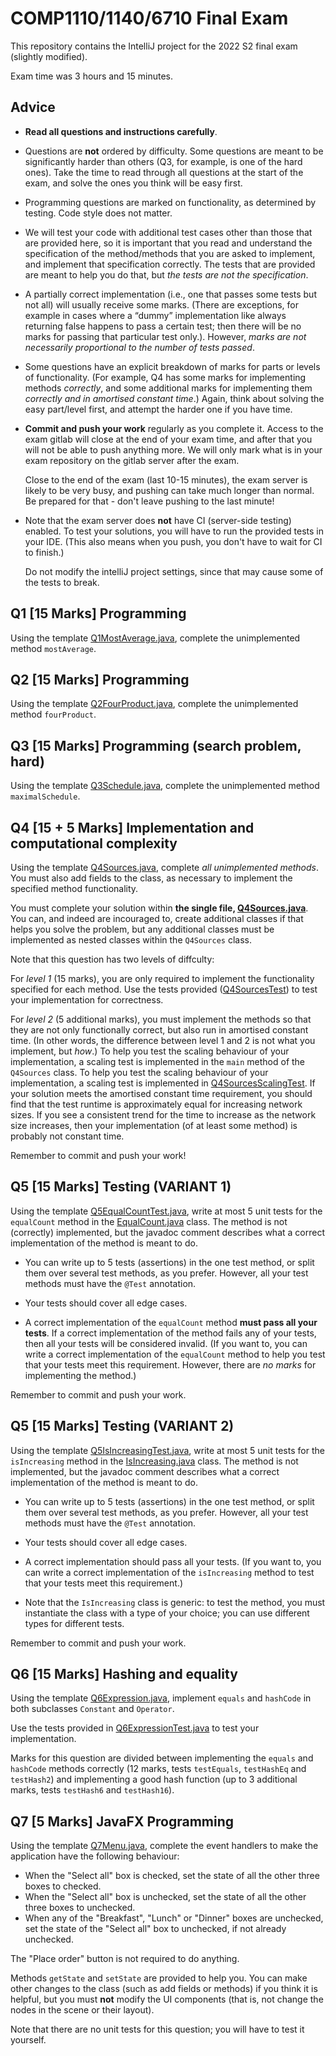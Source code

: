
# COMP1110/1140/6710 Final Exam

This repository contains the IntelliJ project for the 2022 S2 final exam
(slightly modified).

Exam time was 3 hours and 15 minutes.

## Advice

*   **Read all questions and instructions carefully**.

*   Questions are **not** ordered by difficulty. Some questions are
	meant to be significantly harder than others (Q3, for example, is
	one of the hard ones). Take the time to read through all questions
	at the start of the exam, and solve the ones you think will be easy
	first.

*   Programming questions are marked on functionality, as determined by
	testing. Code style does not matter.

*   We will test your code with additional test cases other than those that
	are provided here, so it is important that you read and understand the
	specification of the method/methods that you are asked to implement,
	and implement that specification correctly. The tests that are provided
	are meant to help you do that, but _the tests are not the specification_.

*   A partially correct implementation (i.e., one that passes some tests
	but not all) will usually receive some marks. (There are exceptions,
	for example in cases where a “dummy” implementation like always
	returning false happens to pass a certain test; then there will be no
	marks for passing that particular test only.). However, _marks are not
	necessarily proportional to the number of tests passed_.

*   Some questions have an explicit breakdown of marks for parts or levels
	of functionality. (For example, Q4 has some marks for implementing
	methods _correctly_, and some additional marks for implementing them
	_correctly and in amortised constant time_.) Again, think about solving
	the easy part/level first, and attempt the harder one if you have time.
	
*   **Commit and push your work** regularly as you complete it. Access to the
	exam gitlab will close at the end of your exam time, and after that you
	will not be able to push anything more. We will only mark what is in your
	exam repository on the gitlab server after the exam.

	Close to the end of the exam (last 10-15 minutes), the exam server is
	likely to be very busy, and pushing can take much longer than normal.
	Be prepared	for that - don't leave pushing to the last minute!

*   Note that the exam server does **not** have CI (server-side testing)
	enabled. To test your solutions, you will have to run the provided
	tests in your IDE. (This also means when you push, you don't have to
	wait for CI to finish.)

	Do not modify the intelliJ project settings, since that may cause some
	of the tests to break.


## Q1  [15 Marks] Programming

Using the template [Q1MostAverage.java](src/comp1110/exam/Q1MostAverage.java), complete the unimplemented method `mostAverage`.


## Q2  [15 Marks] Programming

Using the template [Q2FourProduct.java](src/comp1110/exam/Q2FourProduct.java), complete the unimplemented method `fourProduct`.


## Q3  [15 Marks] Programming (search problem, hard)

Using the template [Q3Schedule.java](src/comp1110/exam/Q3Schedule.java), complete the unimplemented method `maximalSchedule`.


## Q4  [15 + 5 Marks] Implementation and computational complexity

Using the template [Q4Sources.java](src/comp1110/exam/Q4Sources.java),
complete *all unimplemented methods*. You must also add fields to the
class, as necessary to implement the specified method functionality.

You must complete your solution within
**the single file, [Q4Sources.java](src/comp1110/exam/Q4Sources.java)**.
You can, and indeed are incouraged to, create additional classes if that
helps you solve the problem, but any additional classes must be implemented
as nested classes within the `Q4Sources` class.

Note that this question has two levels of diffculty:

For *level 1* (15 marks), you are only required to implement the
functionality specified for each method. Use the tests provided
([Q4SourcesTest](tests/comp1110/exam/Q4SourcesTest.java)) to test your
implementation for correctness.

For *level 2* (5 additional marks), you must implement the methods so that
they are not only functionally correct, but also run in amortised constant
time. (In other words, the difference between level 1 and 2 is not what you
implement, but _how_.)
To help you test the scaling behaviour of your
implementation, a scaling test is implemented in the `main` method of the
`Q4Sources` class.
To help you test the scaling behaviour of your implementation, a scaling
test is implemented in
[Q4SourcesScalingTest](tests/comp1110/exam/Q4SourcesScalingTest.java).
If your solution meets the amortised constant time requirement, you should
find that the test runtime is approximately equal for increasing network
sizes. If you see a consistent trend for the time to increase as the network
size increases, then your implementation (of at least some method) is
probably not constant time.

Remember to commit and push your work!


## Q5  [15 Marks] Testing (VARIANT 1)

Using the template
[Q5EqualCountTest.java](src/comp1110/exam/Q5EqualCountTest.java),
write at most 5 unit tests for the `equalCount` method in the
[EqualCount.java](src/comp1110/exam/EqualCount.java) class. The
method is not (correctly) implemented, but the javadoc comment
describes what a correct implementation of the method is meant
to do.

*   You can write up to 5 tests (assertions) in the one test method,
	or split them over several test methods, as you prefer. However,
	all your test methods must have the `@Test` annotation.

*   Your tests should cover all edge cases.

*   A correct implementation of the `equalCount` method **must pass
	all your tests**. If a correct implementation of the method fails
	any of your tests, then all your tests will be considered invalid.
	(If you want to, you can write a correct implementation of the
	`equalCount` method to help you test that your tests meet this
	requirement. However, there are _no marks_ for implementing the
	method.)

Remember to commit and push your work.


## Q5  [15 Marks] Testing (VARIANT 2)

Using the template
[Q5IsIncreasingTest.java](src/comp1110/exam/Q5IsIncreasingTest.java),
write at most 5 unit tests for the `isIncreasing` method in the
[IsIncreasing.java](src/comp1110/exam/IsIncreasing.java) class. The
method is not implemented, but the javadoc comment describes what a
correct implementation of the method is meant to do.

*   You can write up to 5 tests (assertions) in the one test method,
	or split them over several test methods, as you prefer. However,
	all your test methods must have the `@Test` annotation.

*   Your tests should cover all edge cases.

*   A correct implementation should pass all your tests. (If you want
	to, you can write a correct implementation of the `isIncreasing`
	method to test that your tests meet this requirement.)

*   Note that the `IsIncreasing` class is generic: to test the method,
	you must instantiate the class with a type of your choice; you can
	use different types for different tests.
	
Remember to commit and push your work.


## Q6  [15 Marks] Hashing and equality

Using the template [Q6Expression.java](src/comp1110/exam/Q6Expression.java),
implement `equals` and `hashCode` in both subclasses `Constant` and
`Operator`.

Use the tests provided in
[Q6ExpressionTest.java](tests/comp1110/exam/Q6ExpressionTest.java) to
test your implementation.

Marks for this question are divided between implementing the `equals` and
`hashCode` methods correctly (12 marks, tests `testEquals`, `testHashEq`
and `testHash2`) and implementing a good hash function (up to 3 additional
marks, tests `testHash6` and `testHash16`).


## Q7  [5 Marks] JavaFX Programming

Using the template
[Q7Menu.java](src/comp1110/exam/Q7Menu.java),
complete the event handlers to make the application have the following
behaviour:

*   When the &quot;Select all&quot; box is checked, set the state of all the
    other three boxes to checked.
*   When the &quot;Select all&quot; box is unchecked, set the state of all the
    other three boxes to unchecked.
*   When any of the &quot;Breakfast&quot;, &quot;Lunch&quot; or &quot;Dinner&quot; boxes are unchecked,
    set the state of the &quot;Select all&quot; box to unchecked, if not already
	unchecked.

The &quot;Place order&quot; button is not required to do anything.

Methods `getState` and `setState` are provided to help you. You can make
other changes to the class (such as add fields or methods) if you think it
is helpful, but you must **not** modify the UI components (that is, not
change the nodes in the scene or their layout).

Note that there are no unit tests for this question; you will have to test
it yourself.
